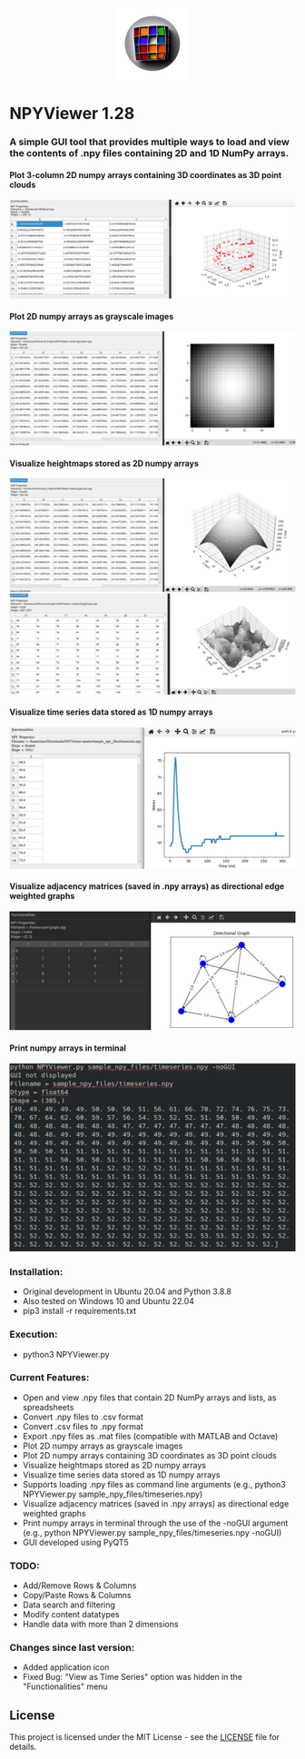 
<p align="center">
  <img src="npyviewer_128x128.png" alt="screenshot">
</p>

# NPYViewer 1.28
###  A simple GUI tool that provides multiple ways to load and view the contents of .npy files containing 2D and 1D NumPy arrays.

#### Plot 3-column 2D numpy arrays containing 3D coordinates as 3D point clouds
![screenshot](screenshots/ScreenShot1.png)
#### Plot 2D numpy arrays as grayscale images
![screenshot](screenshots/ScreenShot2.png)
#### Visualize heightmaps stored as 2D numpy arrays
![screenshot](screenshots/ScreenShot3.png) 
![screenshot](screenshots/ScreenShot4.png)
#### Visualize time series data stored as 1D numpy arrays
![screenshot](screenshots/ScreenShot5.png)
#### Visualize adjacency matrices (saved in .npy arrays) as directional edge weighted graphs
![screenshot](screenshots/ScreenShot7.png)
#### Print numpy arrays in terminal
![screenshot](screenshots/ScreenShot6.png)


### Installation:
* Original development in Ubuntu 20.04 and Python 3.8.8
* Also tested on Windows 10 and Ubuntu 22.04
* pip3 install -r requirements.txt


### Execution:
* python3 NPYViewer.py


### Current Features:
* Open and view .npy files that contain 2D NumPy arrays and lists, as spreadsheets
* Convert .npy files to .csv format
* Convert .csv files to .npy format
* Export .npy files as .mat files (compatible with MATLAB and Octave)
* Plot 2D numpy arrays as grayscale images
* Plot 2D numpy arrays containing 3D coordinates as 3D point clouds
* Visualize heightmaps stored as 2D numpy arrays
* Visualize time series data stored as 1D numpy arrays
* Supports loading .npy files as command line arguments (e.g., python3 NPYViewer.py sample_npy_files/timeseries.npy)
* Visualize adjacency matrices (saved in .npy arrays) as directional edge weighted graphs
* Print numpy arrays in terminal through the use of the -noGUI argument (e.g., python NPYViewer.py sample_npy_files/timeseries.npy -noGUI)
* GUI developed using PyQT5


### TODO:
* Add/Remove Rows & Columns
* Copy/Paste Rows & Columns
* Data search and filtering
* Modify content datatypes 
* Handle data with more than 2 dimensions



### Changes since last version:
* Added application icon
* Fixed Bug: "View as Time Series" option was hidden in the "Functionalities" menu

## License

This project is licensed under the MIT License - see the [LICENSE](LICENSE.md) file for details.

